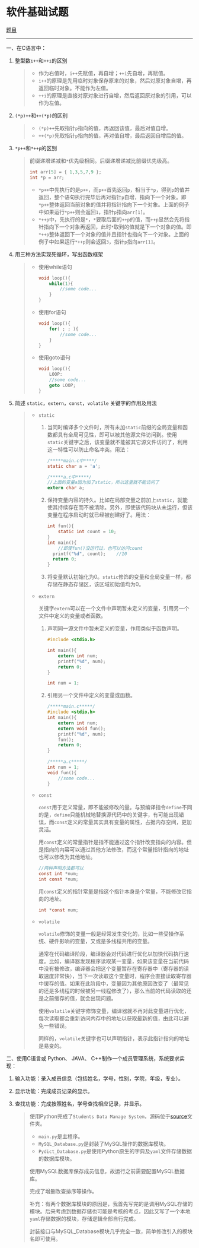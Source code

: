 # 软件基础试题

[题目](./ProgrammingQuestion.pdf)

---

一、在C语言中：

1. 整型数`i++`和`++i`的区别

   > - 作为右值时，`i++`先赋值，再自增；`++i`先自增，再赋值。
   > - `i++`的原理是先用临时对象保存原来的对象，然后对原对象自增，再返回临时对象。不能作为左值。
   > - `++i`的原理是直接对原对象进行自增，然后返回原对象的引用，可以作为左值。

2. `(*p)++`和`++(*p)`的区别

   > - `(*p)++`先取指针`p`指向的值，再返回该值，最后对值自增。
   > - `++(*p)`先取指针`p`指向的值，再对值自增，最后返回自增后的值。

3. `*p++`和`*++p`的区别

   >前缀递增递减和`*`优先级相同。后缀递增递减比前缀优先级高。
   >```c
   >int arr[5] = { 1,3,5,7,9 };
   >int *p = arr;
   >```
   >
   >- `*p++`中先执行的是`p++`，而`p++`首先返回`p`，相当于`*p`，得到`p`的值并返回，整个语句执行完毕后再对指针`p`自增，指向下一个对象。即`*p++`整体返回当前对象的值并将指针指向下一个对象。上面的例子中如果运行`*p++`则会返回`1`，指针`p`指向`arr[1]`。
   >- `*++p`中，先执行的是`*`，`*`要取后面的`++p`的值，而`++p`显然会先将指针指向下一个对象再返回，此时`*`取到的值就是下一个对象的值。即`*++p`整体返回下一个对象的值并且指针也指向下一个对象。上面的例子中如果运行`*++p`则会返回`3`，指针`p`指向`arr[1]`。

4. 用三种方法实现死循环，写出函数框架

   > - 使用while语句
   >
   >   ```c
   >   void loop(){
   >       while(1){
   >           //some code...
   >       }
   >   }
   >   ```
   >
   > - 使用for语句
   >
   >   ```c
   >   void loop(){
   >       for( ; ; ){
   >           //some code...
   >       }
   >   }
   >   ```
   >
   > - 使用goto语句
   >
   >   ```c
   >   void loop(){
   >       LOOP:
   >       //some code...
   >       goto LOOP;
   >   }
   >   ```

5. 简述 `static`，`extern`，`const`，`volatile` 关键字的作用及用法

   > - `static`
   >
   >   1. 当同时编译多个文件时，所有未加`static`前缀的全局变量和函数都具有全局可见性，即可以被其他源文件访问到。使用`static`关键字之后，该变量就不能被其它源文件访问了，利用这一特性可以防止命名冲突。用法：
   >
   >      ```c
   >      /*****main.c中****/
   >      static char a = 'a';
   >
   >      /*****a.c中*****/
   >      //上面的变量a因为加了static，所以这里就不能访问了
   >      extern char a;
   >      ```
   >
   >   2. 保持变量内容的持久。比如在局部变量之前加上`static`，就能使其持续存在而不被清除。另外，即使该代码块从未运行，但该变量在程序启动时就已经被创建好了。用法：
   >
   >      ```c
   >      int fun(){
   >          static int count = 10;
   >      }
   >      int main(){
   >          //即使fun()没运行过，也可以访问count
   >      	printf("%d", count);	//10
   >      	return 0;
   >      }
   >      ```
   >
   >   3. 将变量默认初始化为0。`static`修饰的变量和全局变量一样，都存储在静态存储区，该区域初始值均为0。
   >
   > - `extern`
   >
   >   关键字`extern`可以在一个文件中声明暂未定义的变量，引用另一个文件中定义的变量或者函数。
   >
   >   1. 声明同一源文件中暂未定义的变量，作用类似于函数声明。
   >
   >      ```c
   >      #include <stdio.h>
   >
   >      int main(){
   >          extern int num;
   >          printf("%d", num);
   >          return 0;
   >      }
   >
   >      int num = 1;
   >      ```
   >
   >   2. 引用另一个文件中定义的变量或函数。
   >
   >      ```c
   >      /*****main.c*****/
   >      #include <stdio.h>
   >      int main(){
   >          extern int num;
   >          extern void fun();
   >          printf("%d", num);
   >          fun();
   >          return 0;
   >      }
   >                     
   >      /*****a.c*****/
   >      int num = 1;
   >      void fun(){
   >          //some code...
   >      }
   >      ```
   >
   > - `const`
   >
   >   `const`用于定义常量，即不能被修改的量。与预编译指令`define`不同的是，`define`只能机械地替换源代码中的关键字，有可能出现错误，而`const`定义的常量其实具有变量的属性，占据内存空间，更加灵活。
   >
   >   用`const`定义的常量指针是指不能通过这个指针改变指向的内容。但是指向的内容可以通过其他方法修改，而这个常量指针指向的地址也可以修改为其他地址。
   >
   >   ```c
   >   //两种声明方法都可以
   >   const int *num;
   >   int const *num;
   >   ```
   >
   >   用`const`定义的指针常量是指这个指针本身是个常量，不能修改它指向的地址。
   >
   >   ```c
   >   int *const num;
   >   ```
   >
   > - `volatile`
   >
   >   `volatile`修饰的变量一般是经常发生变化的，比如一些受操作系统、硬件影响的变量，又或是多线程共用的变量。
   >
   >   通常在代码编译阶段，编译器会对代码进行优化以加快代码执行速度。比如，编译器发现程序读取某一变量，如果该变量在当前代码中没有被修改，编译器会把这个变量暂存在寄存器中（寄存器的读取速度非常快），当下一次读取这个变量时，程序会直接读取寄存器中缓存的值。如果在此阶段中，变量因为其他原因改变了（最常见的还是多线程的时候被另一线程修改了），那么当前的代码读取的还是之前缓存的值，就会出现问题。
   >
   >   使用`volatile`关键字修饰变量，编译器就不再对此变量进行优化，每次读取都会重新访问内存中的地址以获取最新的值，由此可以避免一些错误。
   >
   >   同样的，`volatile`关键字也可以声明指针，表示此指针指向的地址是易变的。



二、使用C语言或 Python、 JAVA、 C++制作一个成员管理系统，系统要求实现：
1. 输入功能：录入成员信息（包括姓名，学号，性别，学院，年级，专业）。

2. 显示功能：完成成员记录的显示。

3. 查找功能：完成按照姓名，学号查找相应记录，并显示。

   > 使用Python完成了`Students Data Manage System`，源码位于[source](./source/)文件夹。
   >
   > - `main.py`是主程序。
   > - `MySQL_Database.py`是封装了MySQL操作的数据库模块。
   > - `Pydict_Database.py`是使用Python原生的字典及`yaml`文件存储数据的数据库模块。
   >
   > 使用MySQL数据库保存成员信息，故运行之前需要配置MySQL数据库。
   >
   > 完成了增删改查排序等操作。
   >
   > 
   >
   > 补充：有两个数据库模块的原因是，我首先写完的是调用MySQL存储的模块。后来考虑到数据存储也可能是考核的考点，因此又写了一个本地`yaml`存储数据的模块，存储逻辑全部自行完成。
   >
   > 封装接口与MySQL_Database模块几乎完全一致，简单修改引入的模块名即可使用。